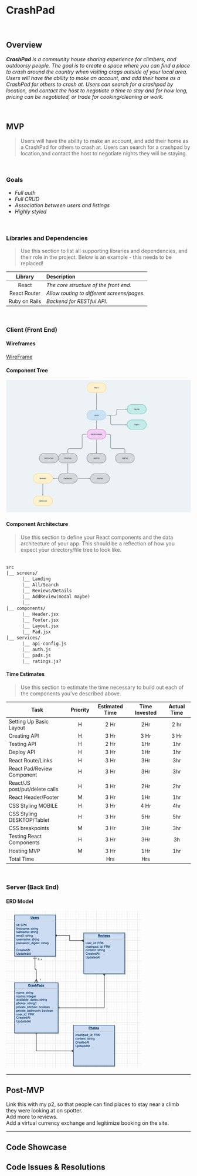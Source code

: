 # CrashPad


<br>

## Overview

_**CrashPad** is a community house sharing experience for climbers, and outdoorsy people. The goal is to create a space where you can find a place to crash around the country when visiting crags outside of your local area. Users will have the ability to make an account, and add their home as a CrashPad for others to crash at. Users can search for a crashpad by location, and contact the host to negotiate a time to stay and for how long, pricing can be negotiated, or trade for cooking/cleaning or work._


<br>

## MVP

> Users will have the ability to make an account, and add their home as a CrashPad for others to crash at. Users can search for a crashpad by location,and contact the host to negotiate nights they will be staying. 




<br>

### Goals

- _Full auth_
- _Full CRUD_
- _Association between users and listings_
- _Highly styled_


<br>

### Libraries and Dependencies

> Use this section to list all supporting libraries and dependencies, and their role in the project. Below is an example - this needs to be replaced!

|     Library      | Description                                |
| :--------------: | :----------------------------------------- |
|      React       | _The core structure of the front end._ |
|   React Router   | _Allow routing to different screens/pages._ |
|     Ruby on Rails      | _Backend for RESTful API._ |

<br>

### Client (Front End)

#### Wireframes
[WireFrame](https://xd.adobe.com/view/aa682a88-9608-4af4-892b-28bd402a0080-ff3b/)
#### Component Tree


![Component Tree](Assets/Heirarchy.png)

#### Component Architecture

> Use this section to define your React components and the data architecture of your app. This should be a reflection of how you expect your directory/file tree to look like. 

``` structure

src
|__ screens/
      |__ Landing
      |__ All/Search
      |__ Reviews/Details
      |__ AddReview(modal maybe)
      |__ 
|__ components/
      |__ Header.jsx
      |__ Footer.jsx
      |__ Layout.jsx
      |__ Pad.jsx
|__ services/
      |__ api-config.js
      |__ auth.js
      |__ pads.js
      |__ ratings.js?

```

#### Time Estimates

> Use this section to estimate the time necessary to build out each of the components you've described above.

| Task                | Priority | Estimated Time | Time Invested | Actual Time |
| ------------------- | :------: | :------------: | :-----------: | :---------: |
| Setting Up Basic Layout | H | 2 Hr |  2Hr |2 hr|
| Creating API | H | 3 Hr |3 Hr | 3 Hr |
| Testing API | H | 2 Hr |  1Hr |1hr |
| Deploy API | H | 3 Hr |  1Hr | 1hr| 
| React Route/Links | H | 3 Hr |  3Hr | 3hr| 
| React Pad/Review Component | H | 3 Hr |  3Hr | 3hr|
| React/JS post/put/delete calls | H | 3 Hr |  2Hr | 2hr|
| React Header/Footer | M | 3 Hr |  1Hr | 1hr|
| CSS Styling MOBILE | H | 3 Hr | 4 Hr | 4hr|
| CSS Styling DESKTOP/Tablet | H | 3 Hr |  5Hr | 5hr|  
| CSS breakpoints | M | 3 Hr |  3Hr |3hr| 
| Testing React Components | H | 3 Hr |  3Hr | 3h| 
| Hosting MVP | M | 3 Hr |  1Hr |1hr| 
| Total Time | |  Hrs | Hrs | 

<br>

### Server (Back End)

#### ERD Model


![ERD](Assets/ERD.png)
<br>

***

## Post-MVP

Link this with my p2, so that people can find places to stay near a climb they were looking at on spotter. <br>
Add more to reviews. <br>
Add a virtual currency exchange and legitimize booking on the site. <br>

***

## Code Showcase


## Code Issues & Resolutions

